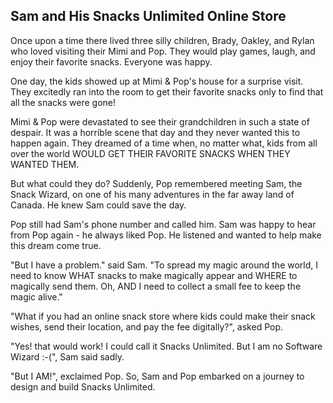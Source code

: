 ## Sam and His Snacks Unlimited Online Store

Once upon a time there lived three silly children, Brady, Oakley, and Rylan who loved visiting their Mimi and Pop. They would play games, laugh, and enjoy their favorite snacks. Everyone was happy.

One day, the kids showed up at Mimi & Pop's house for a surprise visit. They excitedly ran into the room to get their favorite snacks only to find that all the snacks were gone!

Mimi & Pop were devastated to see their grandchildren in such a state of despair. It was a horrible scene that day and they never wanted this to happen again. They dreamed of a time when, no matter what, kids from all over the world WOULD GET THEIR FAVORITE SNACKS WHEN THEY WANTED THEM.

But what could they do? Suddenly, Pop remembered meeting Sam, the Snack Wizard, on one of his many adventures in the far away land of Canada. He knew Sam could save the day.

Pop still had Sam's phone number and called him. Sam was happy to hear from Pop again - he always liked Pop. He listened and wanted to help make this dream come true. 

"But I have a problem." said Sam. "To spread my magic around the world, I need to know WHAT snacks to make magically appear and WHERE to magically send them. Oh, AND I need to collect a small fee to keep the magic alive."

"What if you had an online snack store where kids could make their snack wishes, send their location, and pay the fee digitally?", asked Pop.

"Yes! that would work! I could call it Snacks Unlimited. But I am no Software Wizard :-(", Sam said sadly.

"But I AM!", exclaimed Pop. So, Sam and Pop embarked on a journey to design and build Snacks Unlimited.